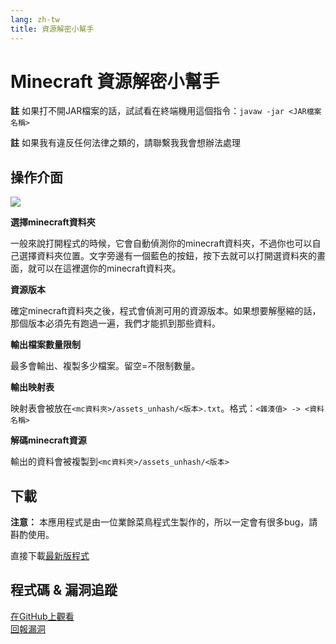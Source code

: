 ```yaml
---
lang: zh-tw
title: 資源解密小幫手
---
```


# Minecraft 資源解密小幫手

**註** 如果打不開JAR檔案的話，試試看在終端機用這個指令：`javaw -jar <JAR檔案名稱>`

**註** 如果我有違反任何法律之類的，請聯繫我我會想辦法處理

## 操作介面

![](https://i.imgur.com/yUo7LAf.png)

**選擇minecraft資料夾**

一般來說打開程式的時候，它會自動偵測你的minecraft資料夾，不過你也可以自己選擇資料夾位置。文字旁邊有一個藍色的按鈕，按下去就可以打開選資料夾的畫面，就可以在這裡選你的minecraft資料夾。

**資源版本**

確定minecraft資料夾之後，程式會偵測可用的資源版本。如果想要解壓縮的話，那個版本必須先有跑過一遍，我們才能抓到那些資料。

**輸出檔案數量限制**

最多會輸出、複製多少檔案。留空=不限制數量。

**輸出映射表**

映射表會被放在`<mc資料夾>/assets_unhash/<版本>.txt`。格式：`<雜湊值> -> <資料名稱>`

**解碼minecraft資源**

輸出的資料會被複製到`<mc資料夾>/assets_unhash/<版本>`

## 下載
**注意：** 本應用程式是由一位業餘菜鳥程式生製作的，所以一定會有很多bug，請斟酌使用。

直接下載[最新版程式][download]

[download]: https://github.com/Dogeon188/AssetsUnhasher/releases/download/1.0.0/mcunhash_v1.0.0.jar "下載"

## 程式碼 & 漏洞追蹤
[在GitHub上觀看][src]  
[回報漏洞][issues]

[src]: https://github.com/Dogeon188/AssetsUnhasher "程式碼"
[issues]: https://github.com/Dogeon188/AssetsUnhasher/issues "回報漏洞"